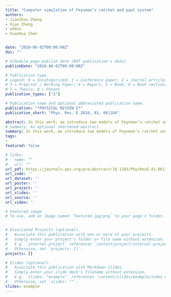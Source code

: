 ```yaml
---
title: "Computer simulation of Feynman’s ratchet and pawl system"
authors:
- JianZhou Zheng
- Xiao Zheng
- admin
- GuanHua Chen


date: "2010-06-02T00:00:00Z"
doi: ""

# Schedule page publish date (NOT publication's date).
publishDate: "2010-06-02T00:00:00Z"

# Publication type.
# Legend: 0 = Uncategorized; 1 = Conference paper; 2 = Journal article;
# 3 = Preprint / Working Paper; 4 = Report; 5 = Book; 6 = Book section;
# 7 = Thesis; 8 = Patent
publication_types: ["2"]

# Publication name and optional abbreviated publication name.
publication: "*PHYSICAL REVIEW E*"
publication_short: "Phys. Rev. E 2010, 81, 061104"

abstract: In this work, we introduce two models of Feynman’s ratchet and pawl system. Molecular dynamics is carried out to simulate the two designs for Feynman’s ratchet and pawl systems followed by a Langevin dynamics simulation of the reduced system. We find that the ratchet will rotate as designed when the temperature of the pawl chamber is lower than that of the ratchet chamber, which is consistent with the second law of thermodynamics. Different parameters and configurations are tested, and the results show that the efficiency of the ratchet depends on the applied torque. We find further that efficiencies of the Feynman’s ratchet and pawl systems depend greatly on the details of the systems.
# Summary. An optional shortened abstract.
summary: In this work, we introduce two models of Feynman’s ratchet and pawl system. Molecular dynamics is carried out to simulate the two designs for Feynman’s ratchet and pawl systems followed by a Langevin dynamics simulation of the reduced system. We find that the ratchet will rotate as designed when the temperature of the pawl chamber is lower than that of the ratchet chamber, which is consistent with the second law of thermodynamics. Different parameters and configurations are tested, and the results show that the efficiency of the ratchet depends on the applied torque. We find further that efficiencies of the Feynman’s ratchet and pawl systems depend greatly on the details of the systems.
tags:
-
featured: false

# links:
# - name: ""
#   url: ""
url_pdf: https://journals.aps.org/pre/abstract/10.1103/PhysRevE.81.061104
url_code: ''
url_dataset: ''
url_poster: ''
url_project: ''
url_slides: ''
url_source: ''
url_video: ''

# Featured image
# To use, add an image named `featured.jpg/png` to your page's folder. 


# Associated Projects (optional).
#   Associate this publication with one or more of your projects.
#   Simply enter your project's folder or file name without extension.
#   E.g. `internal-project` references `content/project/internal-project/index.md`.
#   Otherwise, set `projects: []`.
projects: []

# Slides (optional).
#   Associate this publication with Markdown slides.
#   Simply enter your slide deck's filename without extension.
#   E.g. `slides: "example"` references `content/slides/example/index.md`.
#   Otherwise, set `slides: ""`.
slides: example
---
```



